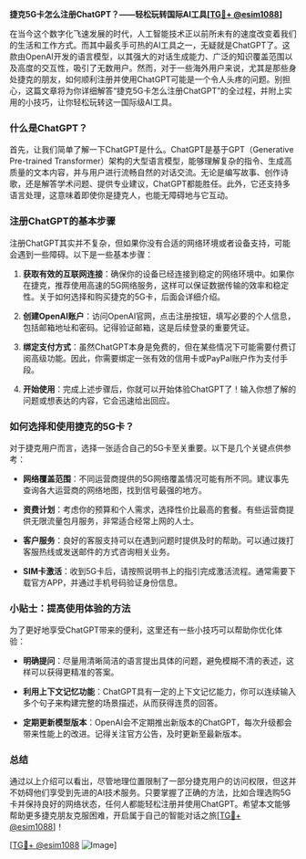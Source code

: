 **捷克5G卡怎么注册ChatGPT？——轻松玩转国际AI工具[[TG💪+ @esim1088](https://t.me/s/esim1088)]**

在当今这个数字化飞速发展的时代，人工智能技术正以前所未有的速度改变着我们的生活和工作方式。而其中最炙手可热的AI工具之一，无疑就是ChatGPT了。这款由OpenAI开发的语言模型，以其强大的对话生成能力、广泛的知识覆盖范围以及高度的交互性，吸引了无数用户。然而，对于一些海外用户来说，尤其是那些身处捷克的朋友，如何顺利注册并使用ChatGPT可能是一个令人头疼的问题。别担心，这篇文章将为你详细解答“捷克5G卡怎么注册ChatGPT”的全过程，并附上实用的小技巧，让你轻松玩转这一国际级AI工具。

### 什么是ChatGPT？

首先，让我们简单了解一下ChatGPT是什么。ChatGPT是基于GPT（Generative Pre-trained Transformer）架构的大型语言模型，能够理解复杂的指令、生成高质量的文本内容，并与用户进行流畅自然的对话交流。无论是编写故事、创作诗歌，还是解答学术问题、提供专业建议，ChatGPT都能胜任。此外，它还支持多语言处理，这意味着即使你是捷克人，也能无障碍地与它互动。

### 注册ChatGPT的基本步骤

注册ChatGPT其实并不复杂，但如果你没有合适的网络环境或者设备支持，可能会遇到一些障碍。以下是一些基本步骤：

1. **获取有效的互联网连接**：确保你的设备已经连接到稳定的网络环境中。如果你在捷克，推荐使用高速的5G网络服务，这样可以保证数据传输的效率和稳定性。关于如何选择和购买捷克的5G卡，后面会详细介绍。

2. **创建OpenAI账户**：访问OpenAI官网，点击注册按钮，填写必要的个人信息，包括邮箱地址和密码。记得验证邮箱，这是后续登录的重要凭证。

3. **绑定支付方式**：虽然ChatGPT本身是免费的，但在某些情况下可能需要付费订阅高级功能。因此，你需要绑定一张有效的信用卡或PayPal账户作为支付手段。

4. **开始使用**：完成上述步骤后，你就可以开始体验ChatGPT了！输入你想了解的问题或想表达的内容，它会迅速给出回应。

### 如何选择和使用捷克的5G卡？

对于捷克用户而言，选择一张适合自己的5G卡至关重要。以下是几个关键点供参考：

- **网络覆盖范围**：不同运营商提供的5G网络覆盖情况可能有所不同。建议事先查询各大运营商的网络地图，找到信号最强的地方。
  
- **资费计划**：考虑你的预算和个人需求，选择性价比最高的套餐。有些运营商提供无限流量包月服务，非常适合经常上网的人士。

- **客户服务**：良好的客服支持可以在遇到问题时提供及时的帮助。可以通过拨打客服热线或发送邮件的方式咨询相关业务。

- **SIM卡激活**：收到5G卡后，请按照说明书上的指引完成激活流程。通常需要下载官方APP，并通过手机号码验证身份信息。

### 小贴士：提高使用体验的方法

为了更好地享受ChatGPT带来的便利，这里还有一些小技巧可以帮助你优化体验：

- **明确提问**：尽量用清晰简洁的语言提出具体的问题，避免模糊不清的表述，这样可以获得更精准的答案。
  
- **利用上下文记忆功能**：ChatGPT具有一定的上下文记忆能力，你可以连续输入多个句子来构建完整的场景描述，从而获得连贯的回答。
  
- **定期更新模型版本**：OpenAI会不定期推出新版本的ChatGPT，每次升级都会带来性能上的改进。记得关注官方公告，及时更新至最新版本。

### 总结

通过以上介绍可以看出，尽管地理位置限制了一部分捷克用户的访问权限，但这并不妨碍他们享受到先进的AI技术服务。只要掌握了正确的方法，比如合理选购5G卡并保持良好的网络状态，任何人都能轻松注册并使用ChatGPT。希望本文能够帮助更多捷克朋友克服困难，开启属于自己的智能对话之旅[[TG💪+ @esim1088](https://t.me/s/esim1088)]！

[[TG💪+ @esim1088](https://t.me/s/esim1088) ![Image](https://i.postimg.cc/4NQfJmqS/Snipaste-2025-05-13-00-14-12.png)]